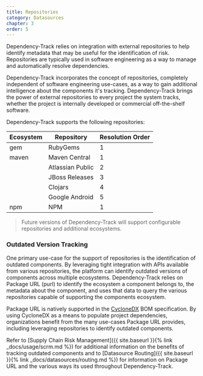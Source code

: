 ```yaml
---
title: Repositories
category: Datasources
chapter: 3
order: 5
---
```


Dependency-Track relies on integration with external repositories to help identify metadata that may be useful
for the identification of risk. Repositories are typically used in software engineering as a way to manage and 
automatically resolve dependencies.

Dependency-Track incorporates the concept of repositories, completely independent of software engineering use-cases, 
as a way to gain additional intelligence about the components it's tracking. Dependency-Track brings the power of
external repositories to every project the system tracks, whether the project is internally developed or commercial
off-the-shelf software.

Dependency-Track supports the following repositories:

| Ecosystem | Repository       | Resolution Order |
| --------- | ---------------- | ---------------- |
| gem       | RubyGems         | 1 |
| maven     | Maven Central    | 1 |
|           | Atlassian Public | 2 |
|           | JBoss Releases   | 3 |
|           | Clojars          | 4 |
|           | Google Android   | 5 |
| npm       | NPM              | 1 |


> Future versions of Dependency-Track will support configurable repositories and additional ecosystems.


### Outdated Version Tracking

One primary use-case for the support of repositories is the identification of outdated components. By leveraging tight 
integration with APIs available from various repositories, the platform can identify outdated versions of components 
across multiple ecosystems. Dependency-Track relies on Package URL (purl) to identify the ecosystem a component belongs 
to, the metadata about the component, and uses that data to query the various repositories capable of supporting the 
components ecosystem.

Package URL is natively supported in the [CycloneDX](http://cyclonedx.org/) BOM specification. By using CycloneDX as a 
means to populate project dependencies, organizations benefit from the many use-cases Package URL provides, including
leveraging repositories to identify outdated components.

Refer to [Supply Chain Risk Management]({{ site.baseurl }}{% link _docs/usage/scrm.md %}) for additional information on
the benefits of tracking outdated components and to [Datasource Routing]({{ site.baseurl }}{% link _docs/datasources/routing.md %})
for information on Package URL and the various ways its used throughout Dependency-Track.
